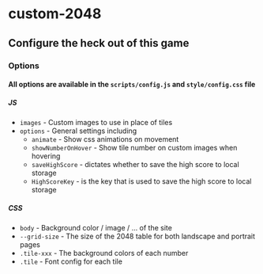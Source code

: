 # custom-2048

## Configure the heck out of this game

### Options

#### All options are available in the `scripts/config.js` and `style/config.css` file

##### JS

- `images` - Custom images to use in place of tiles
- `options` - General settings including
  - `animate` - Show css animations on movement
  - `showNumberOnHover` - Show tile number on custom images when hovering
  - `saveHighScore` - dictates whether to save the high score to local storage
  - `HighScoreKey` - is the key that is used to save the high score to local storage

##### CSS

- `body` - Background color / image / ... of the site
- `--grid-size` - The size of the 2048 table for both landscape and portrait pages
- `.tile-xxx` - The background colors of each number
- `.tile` - Font config for each tile
